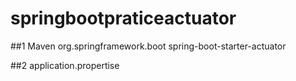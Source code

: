 # springbootpraticeactuator
##1 Maven
		<dependency>
			<groupId>org.springframework.boot</groupId>
			<artifactId>spring-boot-starter-actuator</artifactId>
		</dependency>


##2 application.propertise

